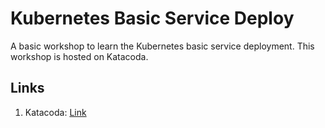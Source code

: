 # Kubernetes Basic Service Deploy

A basic workshop to learn the Kubernetes basic service deployment. This workshop is hosted on Katacoda. 

## Links

1. Katacoda: [Link](https://katacoda.com/tarunpabbi/courses/service-deploy)
